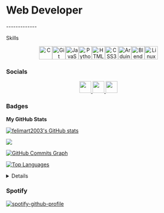 <!--
The following was created with the help of:
  https://www.profileme.dev/ -- Profile generator
  https://streak-stats.demolab.com/demo/ -- Streak stats
  https://github.com/antonkomarev/github-profile-views-counter -- View counter
  https://shields.io/badges -- Github badges
  https://github-profile-summary-cards.vercel.app/demo.html -- Extra stats 

Color theme: 
  Primary: #097D9C / rgb(9, 125, 156)
  Secondary: #10b981 / rgba(16,185,129,255)

-->

<h1 align="center>Hi 👋 My name is Felipe</h1>
======================= 

<h2 align="center">Web Developer</h2>
-------------

<p align="center>
I have a passion for coding! I've taken the initiative to learn much of my coding
by myself while also completing courses in programming at university. 
* 🌍  I live in Canada 
* 🖥️  See my portfolio at [fmartin.netlify.app](http://fmartin.netlify.app/#) 
* ✉️  You can contact me at [felimart2003@gmail.com](mailto:felimart2003@gmail.com) 
* 🧠  I'm learning Typescript & Rust 
</p>

### Skills

<p align="center">
  <a
    href="https://docs.microsoft.com/en-us/cpp/?view=msvc-170"
    target="_blank"
    rel="noreferrer"
    ><img
      src="https://raw.githubusercontent.com/danielcranney/readme-generator/main/public/icons/skills/c-colored.svg"
      width="36"
      height="36"
      alt="C" /></a
  ><a href="https://git-scm.com/" target="_blank" rel="noreferrer"
    ><img
      src="https://raw.githubusercontent.com/danielcranney/readme-generator/main/public/icons/skills/git-colored.svg"
      width="36"
      height="36"
      alt="Git" /></a
  ><a
    href="https://developer.mozilla.org/en-US/docs/Web/JavaScript"
    target="_blank"
    rel="noreferrer"
    ><img
      src="https://raw.githubusercontent.com/danielcranney/readme-generator/main/public/icons/skills/javascript-colored.svg"
      width="36"
      height="36"
      alt="JavaScript" /></a
  ><a href="https://www.python.org/" target="_blank" rel="noreferrer"
    ><img
      src="https://raw.githubusercontent.com/danielcranney/readme-generator/main/public/icons/skills/python-colored.svg"
      width="36"
      height="36"
      alt="Python" /></a
  ><a
    href="https://developer.mozilla.org/en-US/docs/Glossary/HTML5"
    target="_blank"
    rel="noreferrer"
    ><img
      src="https://raw.githubusercontent.com/danielcranney/readme-generator/main/public/icons/skills/html5-colored.svg"
      width="36"
      height="36"
      alt="HTML5" /></a
  ><a href="https://www.w3.org/TR/CSS/#css" target="_blank" rel="noreferrer"
    ><img
      src="https://raw.githubusercontent.com/danielcranney/readme-generator/main/public/icons/skills/css3-colored.svg"
      width="36"
      height="36"
      alt="CSS3" /></a
  ><a
    href="https://store.arduino.cc/?gclid=Cj0KCQjw2eilBhCCARIsAG0Pf8uueBifykWcsSS4LPESeGQfxGVKJYnzV7bz471XfknQJy_1VINVWM8aAkLtEALw_wcB"
    target="_blank"
    rel="noreferrer"
    ><img
      src="https://raw.githubusercontent.com/danielcranney/readme-generator/main/public/icons/skills/arduino-colored.svg"
      width="36"
      height="36"
      alt="Arduino" /></a
  ><a href="https://www.blender.org/" target="_blank" rel="noreferrer"
    ><img
      src="https://raw.githubusercontent.com/danielcranney/readme-generator/main/public/icons/skills/blender-colored.svg"
      width="36"
      height="36"
      alt="Blender" /></a
  ><a href="https://www.linux.org" target="_blank" rel="noreferrer"
    ><img
      src="https://raw.githubusercontent.com/danielcranney/readme-generator/main/public/icons/skills/linux-colored.svg"
      width="36"
      height="36"
      alt="Linux"
  /></a>
</p>

### Socials

<p align="center">
  <a
    href="https://www.github.com/felimart2003"
    target="_blank"
    rel="noreferrer"
  >
    <picture>
      <source
        media="(prefers-color-scheme: dark)"
        srcset="
          https://raw.githubusercontent.com/danielcranney/readme-generator/main/public/icons/socials/github-dark.svg
        "
      />
      <source
        media="(prefers-color-scheme: light)"
        srcset="
          https://raw.githubusercontent.com/danielcranney/readme-generator/main/public/icons/socials/github.svg
        "
      />
      <img
        src="https://raw.githubusercontent.com/danielcranney/readme-generator/main/public/icons/socials/github.svg"
        width="32"
        height="32"
      />
    </picture>
  </a>
  <a
    href="https://www.linkedin.com/in/fmartin-/"
    target="_blank"
    rel="noreferrer"
  >
    <picture>
      <source
        media="(prefers-color-scheme: dark)"
        srcset="
          https://raw.githubusercontent.com/danielcranney/readme-generator/main/public/icons/socials/linkedin-dark.svg
        "
      />
      <source
        media="(prefers-color-scheme: light)"
        srcset="
          https://raw.githubusercontent.com/danielcranney/readme-generator/main/public/icons/socials/linkedin.svg
        "
      />
      <img
        src="https://raw.githubusercontent.com/danielcranney/readme-generator/main/public/icons/socials/linkedin.svg"
        width="32"
        height="32"
      />
    </picture>
  </a>
  <a
    href="https://www.stackoverflow.com/users/13178796/felipe-martinez"
    target="_blank"
    rel="noreferrer"
  >
    <picture>
      <source
        media="(prefers-color-scheme: dark)"
        srcset="
          https://raw.githubusercontent.com/danielcranney/readme-generator/main/public/icons/socials/stackoverflow.svg
        "
      />
      <source
        media="(prefers-color-scheme: light)"
        srcset="
          https://raw.githubusercontent.com/danielcranney/readme-generator/main/public/icons/socials/stackoverflow.svg
        "
      />
      <img
        src="https://raw.githubusercontent.com/danielcranney/readme-generator/main/public/icons/socials/stackoverflow.svg"
        width="32"
        height="32"
      />
    </picture>
  </a>
</p>

### Badges

<b>My GitHub Stats</b>

<a href="http://www.github.com/felimart2003">
<img
    src="https://github-readme-stats.vercel.app/api?username=felimart2003&show_icons=true&hide=&count_private=true&title_color=0891b2&text_color=10b981&icon_color=0891b2&bg_color=0f172a&hide_border=true&show_icons=true"
    alt="felimart2003's GitHub stats"
/></a>

<!-- Streak stats -- https://github.com/DenverCoder1/github-readme-streak-stats : https://streak-stats.demolab.com/demo/ (Generator) -->
<a href="http://www.github.com/felimart2003"><img
    src="https://github-readme-streak-stats.herokuapp.com/?user=felimart2003&stroke=10b981&background=0f172a&ring=0891b2&fire=0891b2&currStreakNum=10b981&currStreakLabel=0891b2&sideNums=10b981&sideLabels=10b981&dates=10b981&hide_border=true"
/></a>

<!-- Graph commits -- https://github.com/Ashutosh00710/github-readme-activity-graph : https://ashutosh00710.github.io/github-readme-activity-graph/ (Generator) -->
<a href="http://www.github.com/felimart2003">
  <!-- [![Ashutosh's github activity graph](https://github-readme-activity-graph.vercel.app/graph?username=felimart2003&bg_color=171717&color=097d9c&line=10b981&point=097d9c&area=true&hide_border=true)](https://github.com/ashutosh00710/github-readme-activity-graph) -->
  <img
    src="https://github-readme-activity-graph.vercel.app/graph?username=felimart2003&bg_color=0f172a&color=10b981&line=0891b2&point=10b981&area_color=0f172a&area=true&hide_border=true&custom_title=GitHub%20Commits%20Graph"
    alt="GitHub Commits Graph"
/>
</a>

<!-- Top Languages -->
<a href="https://github.com/felimart2003" align="center"><img
    src="https://github-readme-stats.vercel.app/api/top-langs/?username=felimart2003&langs_count=10&title_color=0891b2&text_color=10b981&icon_color=0891b2&bg_color=0f172a&hide_border=true&locale=en&custom_title=Top%20%Languages"
    alt="Top Languages"
/></a>


<details>

<!-- Dark theme color candidates: codeSTACKr, great_gatsby, nightowl, radical, tokyonight, prussian, transparent  // Light theme: moltack, prussian
View examples: https://github.com/vn7n24fzkq/github-profile-summary-cards-example/tree/master/profile-summary-card-output-->
media="(prefers-color-scheme: dark)"
  <img src="http://github-profile-summary-cards.vercel.app/api/cards/profile-details?username=felimart2003&theme=radical">
media="(prefers-color-scheme: light)"
  <img src="http://github-profile-summary-cards.vercel.app/api/cards/profile-details?username=felimart2003&theme=nord_bright">

<!-- Stats card -- https://github-profile-summary-cards.vercel.app/demo.html -->
<img src="http://github-profile-summary-cards.vercel.app/api/cards/stats?username=felimart2003&theme=radical">

<!-- Profile view counter: https://github.com/antonkomarev/github-profile-views-counter -->
<img src="https://komarev.com/ghpvc/?username=felimart2003&color={#10b981}&style=flat&abbreviated=true&label=Profile+Views">

<!-- Profile trophies: https://github.com/ryo-ma/github-profile-trophy -->
<a href="https://github.com/ryo-ma/github-profile-trophy">
  <img src="https://github-profile-trophy.vercel.app/?username=felimart2003" alt="GitHub Profile Trophy">
</a>


</details>


### Spotify
<!-- Spotify widget -- https://spotify-github-profile.vercel.app/api/callback?code=AQDFJWQGAmu5EI_ri_FURFIGHbqucA7jEmd2rFgs_Cs8glubo9Ynnl4vEda3pgDd5WkAfp2_htD_mLnpmEi7AJAKQ45obGlxagaoLnqVI2dOCVmCIykgIq8VvKJMCZ3RU9JsPU6Q30ZGYq0zMJvu184vo13tY6jJGKL44tEj-RrjpUbwogMFaD0roRva7IwmwfGOdp8PMkxL-ZXPJiEYDXFC2Rd6ce3R6PdVu2qMV8vahiACP5hb3YG_8sjost5mkjt2tWELyNDS2vJ6AIhAMEru -->
[![spotify-github-profile](https://spotify-github-profile.vercel.app/api/view?uid=soccerskillzer&cover_image=true&theme=default&show_offline=true&background_color=121212&interchange=false&bar_color_cover=false)](https://spotify-github-profile.vercel.app/api/view?uid=soccerskillzer&redirect=true)
